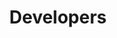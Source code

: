 ---
title: "Developers"
weight: 97
header_menu: true
external: https://developer.getourchive.io/
---